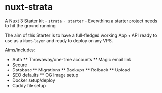 # nuxt-strata
A Nuxt 3 Starter kit - `strata - starter` - Everything a starter project needs to hit the ground running

The aim of this Starter is to have a full-fledged working App + API ready to use as a `Nuxt-layer` and ready to deploy on any VPS.

Aims/includes:

* Auth
** Throwaway/one-time accounts
** Magic email link  
* Secure
* Database
** Migrations
** Backups
** Rollback
** Upload
* SEO defaults
** OG Image setup
* Docker setup/deploy
* Caddy file setup

